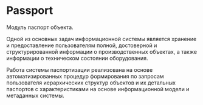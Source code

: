 # Passport
Модуль паспорт объекта.

Одной из основных задач информационной системы является хранение и предоставление пользователям полной, достоверной и структурированной информации о производственных объектах, а также информации о техническом состоянии оборудования.

Работа системы паспортизации реализована на основе автоматизированных процедур формирования по запросам пользователя иерархических структур объектов и их детальных паспортов с характеристиками на основе информационной модели и метаданных системы.


